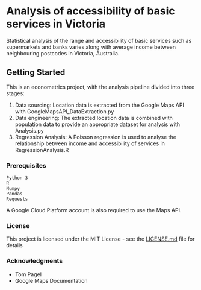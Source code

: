 # Analysis of accessibility of basic services in Victoria

Statistical analysis of the range and accessibility of basic services such as supermarkets and banks varies along with average income between neighbouring postcodes in Victoria, Australia.

## Getting Started

This is an econometrics project, with the analysis pipeline divided into three stages:
1.	Data sourcing: Location data is extracted from the Google Maps API with GoogleMapsAPI_DataExtraction.py
2.	Data engineering: The extracted location data is combined with population data to provide an appropriate dataset for analysis with Analysis.py
3.	Regression Analysis: A Poisson regression is used to analyse the relationship between income and accessibility of services in RegressionAnalysis.R

### Prerequisites

```
Python 3
R
Numpy
Pandas
Requests
```

A Google Cloud Platform account is also required to use the Maps API.

### License

This project is licensed under the MIT License - see the [LICENSE.md](LICENSE.md) file for details

### Acknowledgments

* Tom Pagel
* Google Maps Documentation

